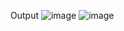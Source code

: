 Output
![image](https://github.com/Bhoomi1503/Vehicle-Performance-Analyzer/assets/122143468/d1b6f522-74ef-48fa-90ba-7089a54a1e12)
![image](https://github.com/Bhoomi1503/Vehicle-Performance-Analyzer/assets/122143468/9d036ab0-4d68-4f62-8b6c-cddcc9dbe040)
